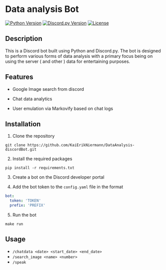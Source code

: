 # Data analysis Bot

[![Python Version](https://img.shields.io/badge/python-3.8.10-blue)](https://www.python.org/downloads/release/python-392/)
[![Discord.py Version](https://img.shields.io/badge/discord.py-2.1.0-blue)](https://pypi.org/project/discord.py/2.1.0/)
[![License](https://img.shields.io/badge/license-MIT-blue)](https://github.com/username/repo/blob/main/LICENSE)

## Description

This is a Discord bot built using Python and Discord.py. The bot is designed to perform various forms of data analysis with a primary focus being on using the server ( and other ) data for entertaining purposes. 

## Features

- Google Image search from discord

- Chat data analytics

- User emulation via Markovify based on chat logs

## Installation

1. Clone the repository
```
git clone https://github.com/KaiErikNiermann/DataAnalysis-discordBot.git
```

2. Install the required packages
```
pip install -r requirements.txt
```

3. Create a bot on the Discord developer portal

4. Add the bot token to the `config.yaml` file in the format 
```yaml
bot: 
  token: 'TOKEN'
  prefix: 'PREFIX'
```

5. Run the bot
```
make run
```

## Usage

- `/chatdata <date> <start_date> <end_date>`
- `/search_image <name> <number>`
- `/speak` 



